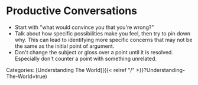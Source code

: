 # Productive Conversations

 - Start with "what would convince you that you're wrong?"
 - Talk about how specific possibilities make you feel, then try to pin down
   why.  This can lead to identifying more specific concerns that may not be
   the same as the initial point of argument.
 - Don't change the subject or gloss over a point until it is 
   resolved.  Especially don't counter a point with something unrelated.

Categories: [Understanding The World]({{< relref "/" >}}?Understanding-The-World=true)